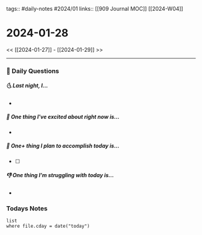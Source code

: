 tags:: #daily-notes #2024/01 
links:: [[909 Journal MOC]] [[2024-W04]]
# 2024-01-28

<< [[2024-01-27]] - [[2024-01-29]] >>

---
### 📅 Daily Questions
##### 🌜 Last night, I...
- 

##### 🙌 One thing I've excited about right now is...
- 

##### 🚀 One+ thing I plan to accomplish today is...
- [ ] 

##### 👎 One thing I'm struggling with today is...
- 

### Todays Notes
```dataview
list 
where file.cday = date("today")
```